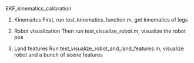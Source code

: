 EKF_kinematics_calibration

1. Kinemaitcs
First, run test_kinematics_function.m, get kinematics of legs

2. Robot visualization
Then run test_visualize_robot.m, visualize the robot pos

3. Land features
Run test_visualize_robot_and_land_features.m, visualize robot and a bunch of scene features